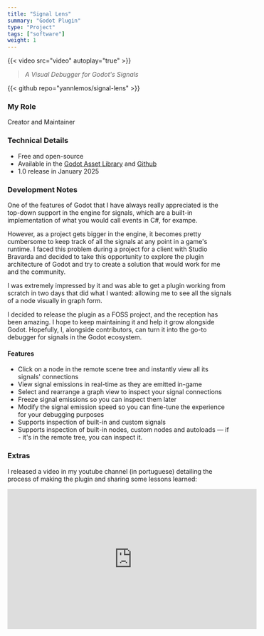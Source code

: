 ```yaml
---
title: "Signal Lens"
summary: "Godot Plugin"
type: "Project"
tags: ["software"]
weight: 1
---
```

{{< video src="video" autoplay="true" >}}

> *A Visual Debugger for Godot's Signals*

{{< github repo="yannlemos/signal-lens" >}}

### My Role

Creator and Maintainer

### Technical Details

- Free and open-source
- Available in the [Godot Asset Library](https://godotengine.org/asset-library/asset/3620) and [Github](https://github.com/yannlemos/signal-lens) 
- 1.0 release in January 2025

### Development Notes

One of the features of Godot that I have always really appreciated is the top-down support in the engine for signals, which are a built-in implementation of what you would call events in C#, for exampe.

However, as a project gets bigger in the engine, it becomes pretty cumbersome to keep track of all the signals at any point in a game's runtime. I faced this problem during a project for a client with Studio Bravarda and decided to take this opportunity to explore the plugin architecture of Godot and try to create a solution that would work for me and the community.

I was extremely impressed by it and was able to get a plugin working from scratch in two days that did what I wanted: allowing me to see all the signals of a node visually in graph form.

I decided to release the plugin as a FOSS project, and the reception has been amazing. I hope to keep maintaining it and help it grow alongside Godot. Hopefully, I, alongside contributors, can turn it into the go-to debugger for signals in the Godot ecosystem.

#### Features
- Click on a node in the remote scene tree and instantly view all its signals' connections
- View signal emissions in real-time as they are emitted in-game
- Select and rearrange a graph view to inspect your signal connections
- Freeze signal emissions so you can inspect them later
- Modify the signal emission speed so you can fine-tune the experience for your debugging purposes
- Supports inspection of built-in and custom signals
- Supports inspection of built-in nodes, custom nodes and autoloads — if - it's in the remote tree, you can inspect it.

### Extras

I released a video in my youtube channel (in portuguese) detailing the process of making the plugin and sharing some lessons learned:

<iframe width="560" height="315" src="https://www.youtube.com/embed/pDAqK2P5PjM?si=bmS8Mf06eNPBlx4i" title="YouTube video player" frameborder="0" allow="accelerometer; autoplay; clipboard-write; encrypted-media; gyroscope; picture-in-picture; web-share" referrerpolicy="strict-origin-when-cross-origin" allowfullscreen></iframe>

